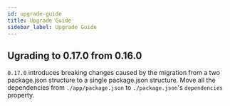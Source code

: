 ```yaml
---
id: upgrade-guide
title: Upgrade Guide
sidebar_label: Upgrade Guide
---
```


## Ugrading to 0.17.0 from 0.16.0

`0.17.0` introduces breaking changes caused by the migration from a two package.json structure to a single package.json structure. Move all the dependencies from `./app/package.json` to `./package.json`'s `dependencies` property.
